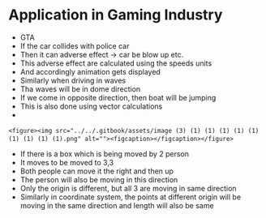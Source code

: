 # Application in Gaming Industry

* GTA
* If the car collides with police car
* Then it can adverse effect -> car be blow up etc.
* This adverse effect are calculated using the speeds units
* And accordingly animation gets displayed
* Similarly when driving in waves
* Tha waves will be in dome direction
* If we come in opposite direction, then boat will be jumping
* This is also done using vector calculations
*

    <figure><img src="../../.gitbook/assets/image (3) (1) (1) (1) (1) (1) (1) (1) (1) (1).png" alt=""><figcaption></figcaption></figure>
* If there is a box which is being moved by 2 person
* It moves to be moved to 3,3
* Both people can move it the right and then up
* The person will also be moving in this direction
* Only the origin is different, but all 3 are moving in same direction
* Similarly in coordinate system, the points at different origin will be moving in the same direction and length will also be same
